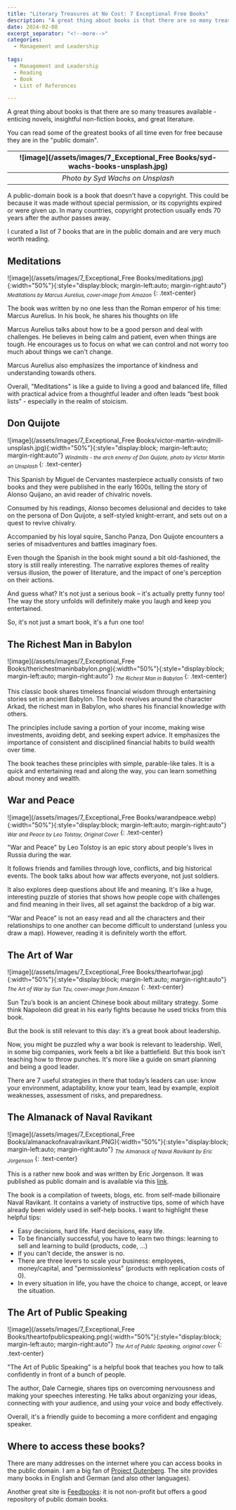```yaml
---
title: "Literary Treasures at No Cost: 7 Exceptional Free Books"
description: "A great thing about books is that there are so many treasures available - enticing novels, insightful non-fiction books, and great literature. You can read some of the greatest books of all time even for free because they are in the public domain. A public-domain book is a book that doesn't have a copyright. This could be because it was made without special permission, or its copyrights expired or were given up. In many countries, copyright protection usually ends 70 years after the author passes away. I curated a list of 7 books that are in the public domain and are very much worth reading."
date: 2024-02-08
excerpt_separator: "<!--more-->"
categories:
  - Management and Leadership
  
tags:
  - Management and Leadership
  - Reading
  - Book
  - List of References

---
```


A great thing about books is that there are so many treasures available - enticing novels, insightful non-fiction books, and great literature.

You can read some of the greatest books of all time even for free because they are in the "public domain".

| ![image](/assets/images/7_Exceptional_Free Books/syd-wachs-books-unsplash.jpg) |
|:--:|
| *Photo by Syd Wachs on Unsplash* |

A public-domain book is a book that doesn't have a copyright. This could be because it was made without special permission, or its copyrights expired or were given up. In many countries, copyright protection usually ends 70 years after the author passes away.

I curated a list of 7 books that are in the public domain and are very much worth reading.

## Meditations

![image](/assets/images/7_Exceptional_Free Books/meditations.jpg){:width="50%"}{:style="display:block; margin-left:auto; margin-right:auto"}
*<sub>Meditations by Marcus Aurelius, cover-image from Amazon</sub>*
{: .text-center}

The book was written by no one less than the Roman emperor of his time: Marcus Aurelius. In his book, he shares his thoughts on life

Marcus Aurelius talks about how to be a good person and deal with challenges. He believes in being calm and patient, even when things are tough. He encourages us to focus on what we can control and not worry too much about things we can't change.

Marcus Aurelius also emphasizes the importance of kindness and understanding towards others.

Overall, "Meditations" is like a guide to living a good and balanced life, filled with practical advice from a thoughtful leader and often leads “best book lists” - especially in the realm of stoicism.

## Don Quijote

![image](/assets/images/7_Exceptional_Free Books/victor-martin-windmill-unsplash.jpg){:width="50%"}{:style="display:block; margin-left:auto; margin-right:auto"}
*<sub>Windmills - the arch enemy of Don Quijote, photo by Victor Martin on Unsplash </sub>*
{: .text-center}

This Spanish by Miguel de Cervantes masterpiece actually consists of two books and they were published in the early 1600s, telling the story of Alonso Quijano, an avid reader of chivalric novels.

Consumed by his readings, Alonso becomes delusional and decides to take on the persona of Don Quijote, a self-styled knight-errant, and sets out on a quest to revive chivalry.

Accompanied by his loyal squire, Sancho Panza, Don Quijote encounters a series of misadventures and battles imaginary foes.

Even though the Spanish in the book might sound a bit old-fashioned, the story is still really interesting. The narrative explores themes of reality versus illusion, the power of literature, and the impact of one's perception on their actions.

And guess what? It's not just a serious book – it's actually pretty funny too! The way the story unfolds will definitely make you laugh and keep you entertained.

So, it's not just a smart book, it's a fun one too!

## The Richest Man in Babylon

![image](/assets/images/7_Exceptional_Free Books/therichestmaninbabylon.png){:width="50%"}{:style="display:block; margin-left:auto; margin-right:auto"}
*<sub>The Richest Man in Babylon</sub>*
{: .text-center}

This classic book shares timeless financial wisdom through entertaining stories set in ancient Babylon. The book revolves around the character Arkad, the richest man in Babylon, who shares his financial knowledge with others.

The principles include saving a portion of your income, making wise investments, avoiding debt, and seeking expert advice. It emphasizes the importance of consistent and disciplined financial habits to build wealth over time.

The book teaches these principles with simple, parable-like tales. It is a quick and entertaining read and along the way, you can learn something about money and wealth.

## War and Peace

![image](/assets/images/7_Exceptional_Free Books/warandpeace.webp){:width="50%"}{:style="display:block; margin-left:auto; margin-right:auto"}
*<sub>War and Peace by Leo Tolstoy, Original Cover</sub>*
{: .text-center}

"War and Peace" by Leo Tolstoy is an epic story about people's lives in Russia during the war.

It follows friends and families through love, conflicts, and big historical events. The book talks about how war affects everyone, not just soldiers.

It also explores deep questions about life and meaning. It's like a huge, interesting puzzle of stories that shows how people cope with challenges and find meaning in their lives, all set against the backdrop of a big war.

“War and Peace” is not an easy read and all the characters and their relationships to one another can become difficult to understand (unless you draw a map). However, reading it is definitely worth the effort.

## The Art of War

![image](/assets/images/7_Exceptional_Free Books/theartofwar.jpg){:width="50%"}{:style="display:block; margin-left:auto; margin-right:auto"}
*<sub>The Art of War by Sun Tzu, cover-image from Amazon</sub>*
{: .text-center}

Sun Tzu’s book is an ancient Chinese book about military strategy. Some think Napoleon did great in his early fights because he used tricks from this book.

But the book is still relevant to this day: it’s a great book about leadership.

Now, you might be puzzled why a war book is relevant to leadership. Well, in some big companies, work feels a bit like a battlefield. But this book isn't teaching how to throw punches. It's more like a guide on smart planning and being a good leader.

There are 7 useful strategies in there that today’s leaders can use: know your environment, adaptability, know your team, lead by example, exploit weaknesses, assessment of risks, and preparedness.

## The Almanack of Naval Ravikant 

![image](/assets/images/7_Exceptional_Free Books/almanackofnavalravikant.PNG){:width="50%"}{:style="display:block; margin-left:auto; margin-right:auto"}
*<sub>The Almanack of Naval Ravikant by Eric Jorgenson</sub>*
{: .text-center}


This is a rather new book and was written by Eric Jorgenson. It was published as public domain and is available via this [link](https://www.navalmanack.com/).

The book is a compilation of tweets, blogs, etc. from self-made billionaire Naval Ravikant. It contains a variety of instructive tips, some of which have already been widely used in self-help books. I want to highlight these helpful tips:

- Easy decisions, hard life. Hard decisions, easy life.
- To be financially successful, you have to learn two things: learning to sell and learning to build (products, code, ...)
- If you can't decide, the answer is no.
- There are three levers to scale your business: employees, money/capital, and "permissionless" (products with replication costs of 0).
- In every situation in life, you have the choice to change, accept, or leave the situation.

## The Art of Public Speaking

![image](/assets/images/7_Exceptional_Free Books/theartofpublicspeaking.png){:width="50%"}{:style="display:block; margin-left:auto; margin-right:auto"}
*<sub>The Art of Public Speaking, original cover</sub>*
{: .text-center}

"The Art of Public Speaking" is a helpful book that teaches you how to talk confidently in front of a bunch of people.

The author, Dale Carnegie, shares tips on overcoming nervousness and making your speeches interesting. He talks about organizing your ideas, connecting with your audience, and using your voice and body effectively.

Overall, it's a friendly guide to becoming a more confident and engaging speaker.

## Where to access these books?

There are many addresses on the internet where you can access books in the public domain. I am a big fan of [Project Gutenberg](https://www.gutenberg.org/). The site provides many books in English and German (and also other languages).

Another great site is [Feedbooks](https://www.feedbooks.com/catalog/public_domain): it is not non-profit but offers a good repository of public domain books.

